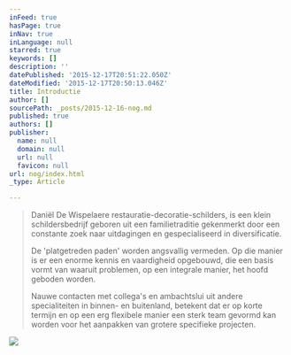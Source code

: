 ```yaml
---
inFeed: true
hasPage: true
inNav: true
inLanguage: null
starred: true
keywords: []
description: ''
datePublished: '2015-12-17T20:51:22.050Z'
dateModified: '2015-12-17T20:50:13.046Z'
title: Introductie
author: []
sourcePath: _posts/2015-12-16-nog.md
published: true
authors: []
publisher:
  name: null
  domain: null
  url: null
  favicon: null
url: nog/index.html
_type: Article

---
```

> Daniël De Wispelaere restauratie-decoratie-schilders, is een klein schildersbedrijf geboren uit een familietraditie gekenmerkt door een constante zoek naar uitdagingen en gespecialiseerd in diversificatie. 
> 
> De 'platgetreden paden' worden angsvallig vermeden. Op die manier is er een enorme kennis en vaardigheid opgebouwd, die een basis vormt van waaruit problemen, op een integrale manier, het hoofd geboden worden. 
> 
> Nauwe contacten met collega's en ambachtslui uit andere specialiteiten in binnen- en buitenland, betekent dat er op korte termijn en op een erg flexibele manier een sterk team gevormd kan worden voor het aanpakken van grotere specifieke projecten.

![](https://the-grid-user-content.s3-us-west-2.amazonaws.com/112ab38a-c21b-49ba-a062-3ff1c8fde5ae.jpg)